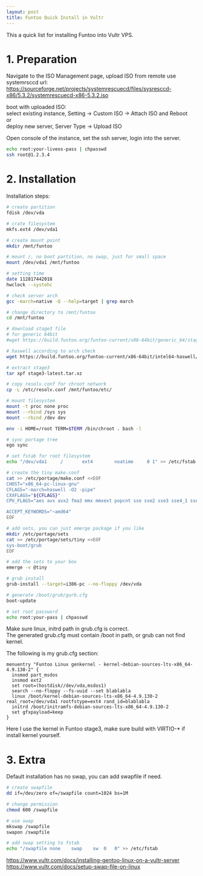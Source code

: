 ```yaml
---
layout: post
title: Funtoo Quick Install in Vultr
---
```

This a quick list for installing Funtoo into Vultr VPS.
# 1. Preparation
Navigate to the ISO Management page, upload ISO from remote
use systemrsccd url: https://sourceforge.net/projects/systemrescuecd/files/sysresccd-x86/5.3.2/systemrescuecd-x86-5.3.2.iso

boot with uploaded ISO:  
select existing instance, Setting -> Custom ISO -> Attach ISO and Reboot  
or  
deploy new server, Server Type -> Upload ISO

Open console of the instance, set the ssh server, login into the server.
```bash
echo root:your-liveos-pass | chpasswd
ssh root@1.2.3.4
```

# 2. Installation
Installation steps:
```bash
# create partition
fdisk /dev/vda

# crate filesystem
mkfs.ext4 /dev/vda1

# create mount point
mkdir /mnt/funtoo

# mount /, no boot partition, no swap, just for small space
mount /dev/vda1 /mnt/funtoo

# setting time
date 112817442018
hwclock --systohc

# check server arch
gcc -march=native -Q --help=target | grep march

# change directory to /mnt/funtoo
cd /mnt/funtoo

# download stage3 file
# for generic 64bit
#wget https://build.funtoo.org/funtoo-current/x86-64bit/generic_64/stage3-latest.tar.xz

# haswell according to arch check
wget https://build.funtoo.org/funtoo-current/x86-64bit/intel64-haswell/stage3-latest.tar.xz

# extract stage3
tar xpf stage3-latest.tar.xz

# copy resolv.conf for chroot network
cp -L /etc/resolv.conf /mnt/funtoo/etc/

# mount filesystem
mount -t proc none proc
mount --rbind /sys sys
mount --rbind /dev dev

env -i HOME=/root TERM=$TERM /bin/chroot . bash -l

# sync portage tree
ego sync

# set fstab for root filesystem
echo "/dev/vda1		/		ext4		noatime		0 1" >> /etc/fstab

# create the tiny make.conf 
cat >> /etc/portage/make.conf <<EOF
CHOST="x86_64-pc-linux-gnu"
CFLAGS="-march=haswell -O2 -pipe"
CXXFLAGS="${CFLAGS}"
CPU_FLAGS="aes avx avx2 fma3 mmx mmxext popcnt sse sse2 sse3 sse4_1 sse4_2 ssse3"

ACCEPT_KEYWORDS="~amd64"
EOF

# add sets, you can just emerge package if you like
mkdir /etc/portage/sets
cat >> /etc/portage/sets/tiny <<EOF
sys-boot/grub
EOF

# add the sets to your box
emerge -v @tiny

# grub install
grub-install --target=i386-pc --no-floppy /dev/vda

# generate /boot/grub/gurb.cfg
boot-update

# set root password
echo root:your-pass | chpasswd
```

Make sure linux, initrd path in grub.cfg is correct.  
The generated grub.cfg must contain /boot in path, or grub can not find kernel.

The following is my grub.cfg section:
```
menuentry "Funtoo Linux genkernel - kernel-debian-sources-lts-x86_64-4.9.130-2" {
  insmod part_msdos
  insmod ext2
  set root=(hostdisk//dev/vda,msdos1)
  search --no-floppy --fs-uuid --set blablabla
  linux /boot/kernel-debian-sources-lts-x86_64-4.9.130-2 real_root=/dev/vda1 rootfstype=ext4 rand_id=blablabla
  initrd /boot/initramfs-debian-sources-lts-x86_64-4.9.130-2
  set gfxpayload=keep
}
```
Here I use the kernel in Funtoo stage3, make sure build with VIRTIO-* if install kernel yourself.

# 3. Extra
Default installation has no swap, you can add swapfile if need.
```bash
# create swapfile
dd if=/dev/zero of=/swapfile count=1024 bs=1M

# change permission
chmod 600 /swapfile

# use swap
mkswap /swapfile
swapon /swapfile

# add swap setting to fstab
echo "/swapfile none    swap    sw  0   0" >> /etc/fstab
```


https://www.vultr.com/docs/installing-gentoo-linux-on-a-vultr-server
https://www.vultr.com/docs/setup-swap-file-on-linux
